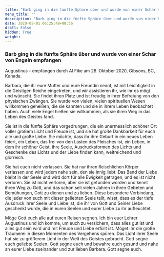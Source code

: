 ```yaml
---
title: "Barb ging in die fünfte Sphäre über und wurde von einer Schar von Engeln empfangen"
menu_title: ""
description: "Barb ging in die fünfte Sphäre über und wurde von einer Schar von Engeln empfangen"
date: 2020-08-01 06:25:48+00:56
draft: False
hidden: True
weight:
---
```

### Barb ging in die fünfte Sphäre über und wurde von einer Schar von Engeln empfangen

Augustinus - empfangen durch Al Fike am 28. Oktober 2020, Gibsons, BC, Kanada.

Barbara, die ihr eure Mutter und eure Freundin nennt, ist mit Leichtigkeit in die Geistigen Reiche eingetreten, und wir assistieren ihr, wie ihr es mögt und wünscht. Sie findet ihren Platz und ist freudig in ihrer Befreiung von den physischen Zwängen. Sie wurde von vielen, vielen spirituellen Wesen willkommen geheißen, die sie kannten und sie in ihrem Leben beobachtet haben. Auch viele Engel hießen sie willkommen, als sie ihren Weg in das Leben des Geistes fand.  

Sie ist in die fünfte Sphäre vorgedrungen, die ein unermesslich schöner Ort voller großem Licht und Freude ist, und sie hat große Dankbarkeit für euch alle und große Liebe. Sie möchte, dass ihr ihre Geburt in ein neues Leben feiert, ein Leben, das frei von den Lasten des Fleisches ist, ein Leben, in dem ihr schöner Geist, ihre Seele, Ausdrucksformen des Lichts und Geschenke des Lichts und der Liebe finden kann, weitreichend und glorreich.

Sie hat euch nicht verlassen. Sie hat nur ihren fleischlichen Körper verlassen und wird jedem nahe sein, den sie innig liebt. Das Band der Liebe bleibt in der Seele und wird dort für alle Ewigkeit getragen, und es ist nicht verloren. Sie ist nicht verloren, aber sie ist gefunden worden und kennt ihren Weg zu Gott, und das schon seit vielen Jahren in ihren Gebeten und Bemühungen, Gott zu dienen und zu lieben. Diese besondere Verbindung, die jeder von euch mit dieser geliebten Seele teilt, wisst, dass es der tiefe Ausdruck ihrer Seele und Liebe ist, die ihr von Gott und Seiner Liebe geschenkt wurde, die in euren Seelen und eurer Liebe zu ihr aufleuchtet.  

Möge Gott euch alle auf euren Reisen segnen. Ich bin euer Lehrer Augustinus und ich komme, um euch zu versichern, dass alles gut ist und alles gut sein wird und mit Freude und Liebe erfüllt ist. Möget ihr die große Träumerei in diesen Momenten des Vergehens spüren. Das Licht ihrer Seele hat sie zu größerem Licht in der Welt des Geistes gebracht. Gott segne euch geliebte Seelen. Gott segne euch und bewahre euch gesund und nahe an eurer Liebe zueinander und zur lieben Barbara. Gott segne euch. 
